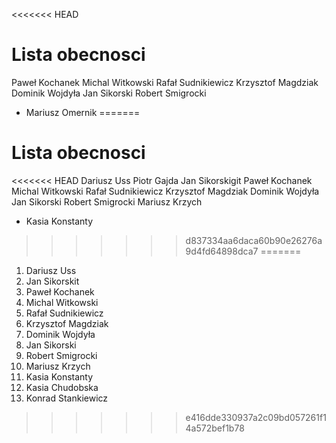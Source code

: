 <<<<<<< HEAD
# Lista obecnosci
Paweł Kochanek
Michal Witkowski
Rafał Sudnikiewicz
Krzysztof Magdziak
Dominik Wojdyła
Jan Sikorski
Robert Smigrocki
* Mariusz Omernik
=======
# Lista obecnosci
<<<<<<< HEAD
Dariusz Uss
Piotr Gajda
Jan Sikorskigit
Paweł Kochanek
Michal Witkowski
Rafał Sudnikiewicz
Krzysztof Magdziak
Dominik Wojdyła
Jan Sikorski
Robert Smigrocki
Mariusz Krzych
* Kasia Konstanty
>>>>>>> d837334aa6daca60b90e26276a9d4fd64898dca7
=======
1. Dariusz Uss
2. Jan Sikorskit
3. Paweł Kochanek
4. Michal Witkowski
5. Rafał Sudnikiewicz
6. Krzysztof Magdziak
7. Dominik Wojdyła
8. Jan Sikorski
9. Robert Smigrocki
10. Mariusz Krzych
11. Kasia Konstanty
12. Kasia Chudobska
13. Konrad Stankiewicz
>>>>>>> e416dde330937a2c09bd057261f14a572bef1b78
